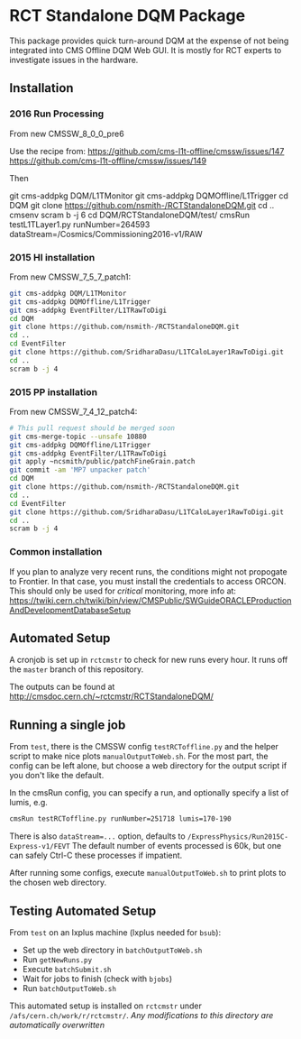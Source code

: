RCT Standalone DQM Package
==========================

This package provides quick turn-around DQM at the expense of not being integrated into CMS Offline DQM Web GUI.
It is mostly for RCT experts to investigate issues in the hardware.

Installation
------------

### 2016 Run Processing

From new CMSSW_8_0_0_pre6 

Use the recipe from: 
   https://github.com/cms-l1t-offline/cmssw/issues/147
   https://github.com/cms-l1t-offline/cmssw/issues/149

Then 

git cms-addpkg DQM/L1TMonitor
git cms-addpkg DQMOffline/L1Trigger
cd DQM
git clone https://github.com/nsmith-/RCTStandaloneDQM.git
cd ..
cmsenv
scram b -j 6
cd DQM/RCTStandaloneDQM/test/
cmsRun testL1TLayer1.py runNumber=264593 dataStream=/Cosmics/Commissioning2016-v1/RAW

### 2015 HI installation
From new CMSSW_7_5_7_patch1:

```bash
git cms-addpkg DQM/L1TMonitor
git cms-addpkg DQMOffline/L1Trigger
git cms-addpkg EventFilter/L1TRawToDigi
cd DQM
git clone https://github.com/nsmith-/RCTStandaloneDQM.git
cd ..
cd EventFilter
git clone https://github.com/SridharaDasu/L1TCaloLayer1RawToDigi.git
cd ..
scram b -j 4
```

### 2015 PP installation
From new CMSSW_7_4_12_patch4:

```bash
# This pull request should be merged soon
git cms-merge-topic --unsafe 10880
git cms-addpkg DQMOffline/L1Trigger
git cms-addpkg EventFilter/L1TRawToDigi
git apply ~ncsmith/public/patchFineGrain.patch
git commit -am 'MP7 unpacker patch'
cd DQM
git clone https://github.com/nsmith-/RCTStandaloneDQM.git
cd ..
cd EventFilter
git clone https://github.com/SridharaDasu/L1TCaloLayer1RawToDigi.git
cd ..
scram b -j 4
```

### Common installation
If you plan to analyze very recent runs, the conditions might not propogate to Frontier.
In that case, you must install the credentials to access ORCON.  This should only be used
for *critical* monitoring, more info at:
https://twiki.cern.ch/twiki/bin/view/CMSPublic/SWGuideORACLEProductionAndDevelopmentDatabaseSetup

Automated Setup
---------------
A cronjob is set up in `rctcmstr` to check for new runs every hour.
It runs off the `master` branch of this repository.

The outputs can be found at http://cmsdoc.cern.ch/~rctcmstr/RCTStandaloneDQM/

Running a single job
--------------------
From `test`, there is the CMSSW config `testRCToffline.py` and the helper script to make nice plots `manualOutputToWeb.sh`.
For the most part, the config can be left alone, but choose a web directory for the output script if you don't like the default.

In the cmsRun config, you can specify a run, and optionally specify a list of lumis, e.g.
```bash
cmsRun testRCToffline.py runNumber=251718 lumis=170-190
```
There is also `dataStream=...` option, defaults to `/ExpressPhysics/Run2015C-Express-v1/FEVT`
The default number of events processed is 60k, but one can safely Ctrl-C these processes if impatient.

After running some configs, execute `manualOutputToWeb.sh` to print plots to the chosen web directory.

Testing Automated Setup
-----------------------
From `test` on an lxplus machine (lxplus needed for `bsub`):
   * Set up the web directory in `batchOutputToWeb.sh`
   * Run `getNewRuns.py`
   * Execute `batchSubmit.sh`
   * Wait for jobs to finish (check with `bjobs`)
   * Run `batchOutputToWeb.sh`

This automated setup is installed on `rctcmstr` under `/afs/cern.ch/work/r/rctcmstr/`.
*Any modifications to this directory are automatically overwritten*
